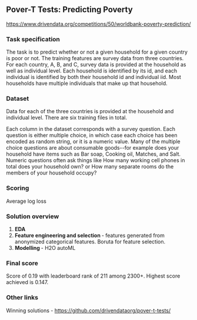 ## Pover-T Tests: Predicting Poverty

https://www.drivendata.org/competitions/50/worldbank-poverty-prediction/

### Task specification

The task is to predict whether or not a given household for a given country is poor or not. The training features are survey data from three countries. For each country, A, B, and C, survey data is provided at the household as well as individual level. Each household is identified by its id, and each individual is identified by both their household id and individual iid. Most households have multiple individuals that make up that household.

### Dataset

Data for each of the three countries is provided at the household and individual level. There are six training files in total.

Each column in the dataset corresponds with a survey question. Each question is either multiple choice, in which case each choice has been encoded as random string, or it is a numeric value. Many of the multiple choice questions are about consumable goods--for example does your household have items such as Bar soap, Cooking oil, Matches, and Salt. Numeric questions often ask things like How many working cell phones in total does your household own? or How many separate rooms do the members of your household occupy?

### Scoring

Average log loss

### Solution overview

1. <b> EDA </b>
2. <b> Feature engineering and selection </b> - features generated from anonymized categorical features. Boruta for feature selection.
3. <b> Modelling </b> - H2O autoML

### Final score

Score of 0.19 with leaderboard rank of 211 among 2300+. Highest score achieved is 0.147.

### Other links

Winning solutions - https://github.com/drivendataorg/pover-t-tests/
